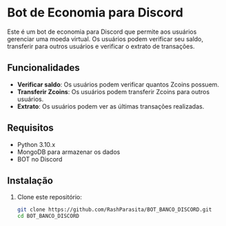 # Bot de Economia para Discord

Este é um bot de economia para Discord que permite aos usuários gerenciar uma moeda virtual. Os usuários podem verificar seu saldo, transferir para outros usuários e verificar o extrato de transações.

## Funcionalidades

- **Verificar saldo**: Os usuários podem verificar quantos Zcoins possuem.
- **Transferir Zcoins**: Os usuários podem transferir Zcoins para outros usuários.
- **Extrato**: Os usuários podem ver as últimas transações realizadas.

## Requisitos

- Python 3.10.x
- MongoDB para armazenar os dados
- BOT no Discord

## Instalação

1. Clone este repositório:
   ```bash
   git clone https://github.com/RashParasita/BOT_BANCO_DISCORD.git
   cd BOT_BANCO_DISCORD
